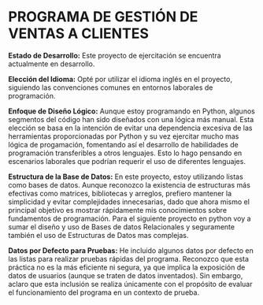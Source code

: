 # PROGRAMA DE GESTIÓN DE VENTAS A CLIENTES

**Estado de Desarrollo:** 
Este proyecto de ejercitación se encuentra actualmente en desarrollo.

**Elección del Idioma:** 
Opté por utilizar el idioma inglés en el proyecto, siguiendo las convenciones comunes en entornos laborales de programación.

**Enfoque de Diseño Lógico:** 
Aunque estoy programando en Python, algunos segmentos del código han sido diseñados con una lógica más manual. Esta elección se basa en la intención de evitar una dependencia excesiva de las herramientas proporcionadas por Python y su vez ejercitar mucho mas lógica de progamación, fomentando así el desarrollo de habilidades de programación transferibles a otros lenguajes. Esto lo hago pensando en escenarios laborales que podrían requerir el uso de diferentes lenguajes.

**Estructura de la Base de Datos:** 
En este proyecto, estoy utilizando listas como bases de datos. Aunque reconozco la existencia de estructuras más efectivas como matrices, bibliotecas y arreglos, prefiero mantener la simplicidad y evitar complejidades innecesarias, dado que ahora mismo el principal objetivo es mostrar rápidamente mis conocimientos sobre fundamentos de programación. Para el siguiente proyecto en python voy a sumar el diseño y uso de Bases de datos Relacionales y seguramente también el uso de Estructuras de Datos mas complejas.  

**Datos por Defecto para Pruebas:** 
He incluido algunos datos por defecto en las listas para realizar pruebas rápidas del programa. Reconozco que esta práctica no es la más eficiente ni segura, ya que implica la exposición de datos de usuarios (aunque se traten de datos inventados). Sin embargo, aclaro que esta inclusión se realiza únicamente con el propósito de evaluar el funcionamiento del programa en un contexto de prueba.
